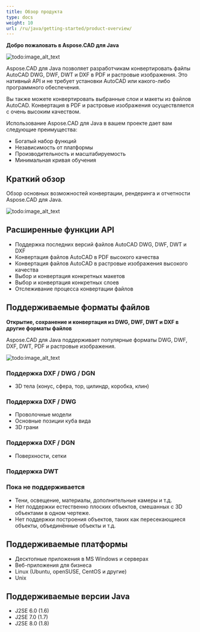 ```yaml
---
title: Обзор продукта
type: docs
weight: 10
url: /ru/java/getting-started/product-overview/
---
```


**Добро пожаловать в Aspose.CAD для Java**

![todo:image_alt_text](https://i.imgur.com/qHeCKck.png)

Aspose.CAD для Java позволяет разработчикам конвертировать файлы AutoCAD DWG, DWF, DWT и DXF в PDF и растровые изображения. Это нативный API и не требует установки AutoCAD или какого-либо программного обеспечения.

Вы также можете конвертировать выбранные слои и макеты из файлов AutoCAD. Конвертация в PDF и растровые изображения осуществляется с очень высоким качеством.

Использование Aspose.CAD для Java в вашем проекте дает вам следующие преимущества:

- Богатый набор функций
- Независимость от платформы
- Производительность и масштабируемость
- Минимальная кривая обучения

## **Краткий обзор**
Обзор основных возможностей конвертации, рендеринга и отчетности Aspose.CAD для Java.

![todo:image_alt_text](https://i.imgur.com/vLNnhkj.png)
## **Расширенные функции API**
- Поддержка последних версий файлов AutoCAD DWG, DWF, DWT и DXF
- Конвертация файлов AutoCAD в PDF высокого качества
- Конвертация файлов AutoCAD в растровые изображения высокого качества
- Выбор и конвертация конкретных макетов
- Выбор и конвертация конкретных слоев
- Отслеживание процесса конвертации файлов
## **Поддерживаемые форматы файлов**
**Открытие, сохранение и конвертация из DWG, DWF, DWT и DXF в другие форматы файлов**

Aspose.CAD для Java поддерживает популярные форматы DWG, DWF, DXF, DWT, PDF и растровые изображения.

![todo:image_alt_text](/_assets/java/product-overview_1.png)
### **Поддержка DXF / DWG / DGN**
- 3D тела (конус, сфера, тор, цилиндр, коробка, клин)
### **Поддержка DXF / DWG**
- Проволочные модели
- Основные позиции куба вида
- 3D грани
### **Поддержка DXF / DGN**
- Поверхности, сетки
### **Поддержка DWT**

### **Пока не поддерживается**
- Тени, освещение, материалы, дополнительные камеры и т.д.
- Нет поддержки естественно плоских объектов, смешанных с 3D объектами в одном чертеже.
- Нет поддержки построения объектов, таких как пересекающиеся объекты, объединённые объекты и т.д.
## **Поддерживаемые платформы**
- Десктопные приложения в MS Windows и серверах
- Веб-приложения для бизнеса
- Linux (Ubuntu, openSUSE, CentOS и другие)
- Unix
## **Поддерживаемые версии Java**
- J2SE 6.0 (1.6)
- J2SE 7.0 (1.7)
- J2SE 8.0 (1.8)
